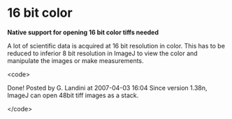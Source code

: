 # 16 bit color

**Native support for opening 16 bit color tiffs needed**

A lot of scientific data is acquired at 16 bit resolution in color. This
has to be reduced to inferior 8 bit resolution in ImageJ to view the
color and manipulate the images or make measurements.

\<code\>

Done! Posted by G. Landini at 2007-04-03 16:04 Since version 1.38n,
ImageJ can open 48bit tiff images as a stack.

\</code\>
